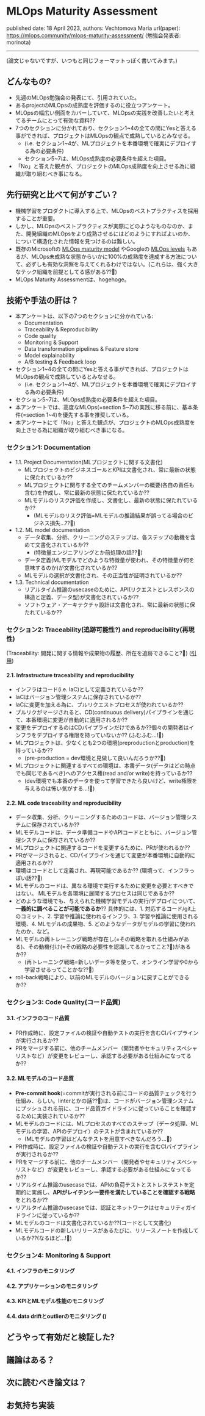 <!-- (番外編)MLOps勉強会で推薦システム関連の発表を聞いて知らない用語を調べる!:MLOps Maturity Assessment -->

# MLOps Maturity Assessment

published date: 18 April 2023,
authors: Vechtomova Maria
url(paper): https://mlops.community/mlops-maturity-assessment/
(勉強会発表者: morinota)

---

(論文じゃないですが、いつもと同じフォーマットっぽく書いてみます。)

## どんなもの?

- 先週のMLOps勉強会の発表にて、引用されていた。
- あるprojectのMLOpsの成熟度を評価するのに役立つアンケート。
- MLOpsの幅広い側面をカバーしていて、MLOpsの実践を改善したいと考えてるチームにとって有効な資料??
- 7つのセクションに分かれており、セクション1~4の全ての問にYesと答える事ができれば、プロジェクトはMLOpsの観点で成熟しているとみなせる。
  - (i.e. セクション1~4が、MLプロジェクトを本番環境で確実にデプロイする為の必要条件)
  - セクション5~7は、MLOps成熟度の必要条件を超えた項目。
- 「No」と答えた観点が、プロジェクトのMLOps成熟度を向上させる為に組織が取り組むべき事になる。

## 先行研究と比べて何がすごい？

- 機械学習をプロダクトに導入する上で、MLOpsのベストプラクティスを採用することが重要。
- しかし、MLOpsのベストプラクティスが実際にどのようなものなのか、また、開発組織のMLOpsをより成熟させるにはどのようにすればよいのか、について構造化された情報を見つけるのは難しい。
- 既存のMicrosoftの [MLOps maturity model](hoge) やGoogleの [MLOps levels](hoge) もあるが、MLOps未成熟な状態からいかに100%の成熟度を達成する方法について、必ずしも有効な洞察を与えてくれるわけではない。(これらは、強く大きなテック組織を前提としてる感がある??:thinking:)
- MLOps Maturity Assessmentは、hogehoge。

## 技術や手法の肝は？

- 本アンケートは、以下の7つのセクションに分かれている:
  - Documentation
  - Traceability & Reproducibility
  - Code quality
  - Monitoring & Support
  - Data transformation pipelines & Feature store
  - Model explainability
  - A/B testing & Feedback loop
- セクション1~4の全ての問にYesと答える事ができれば、プロジェクトはMLOpsの観点で成熟しているとみなせる。
  - (i.e. セクション1~4が、MLプロジェクトを本番環境で確実にデプロイする為の必要条件)
- セクション5~7は、MLOps成熟度の必要条件を超えた項目。
- 本アンケートでは、高度なMLOps(=section 5~7)の実践に移る前に、基本条件(=section 1~4)を優先する事を推奨している。
- 本アンケートにて「No」と答えた観点が、プロジェクトのMLOps成熟度を向上させる為に組織が取り組むべき事になる。

### セクション1: Documentation

- 1.1. Project Documentation(MLプロジェクトに関する文書化)
  - MLプロジェクトのビジネスゴールとKPIは文書化され、常に最新の状態に保たれているか??
  - MLプロジェクトに関与する全てのチームメンバーの概要(各自の責任も含む)を作成し、常に最新の状態に保たれているか??
  - MLモデルのリスク評価を作成し、文書化し、最新の状態に保たれているか??
    - (MLモデルのリスク評価=MLモデルの推論結果が誤ってる場合のビジネス損失...??:thinking:)
- 1.2. ML model documentation
  - データ収集、分析、クリーニングのステップは、各ステップの動機を含めて文書化されているか??
    - (特徴量エンジニアリングとか前処理の話??:thinking:)
  - データ定義(MLモデルでどのような特徴量が使われ、その特徴量が何を意味するのか)が文書化されているか??
  - MLモデルの選択が文書化され、その正当性が証明されているか??
- 1.3. Technical documentation
  - リアルタイム推論のusecaseのために、API(リクエストとレスポンスの構造と定義、データ型)が文書化されているか??
  - ソフトウェア・アーキテクチャ設計は文書化され、常に最新の状態に保たれているか??

### セクション2: Traceability(追跡可能性?) and reproducibility(再現性)

(Traceability: 開発に関する情報や成果物の履歴、所在を追跡できること?:thinking:) ([引用](https://www.qbook.jp/column/1670.html#:~:text=%E3%82%BD%E3%83%95%E3%83%88%E3%82%A6%E3%82%A7%E3%82%A2%E9%96%8B%E7%99%BA%E3%81%AB%E3%81%8A%E3%81%91%E3%82%8B%E3%83%88%E3%83%AC%E3%83%BC%E3%82%B5%E3%83%93%E3%83%AA%E3%83%86%E3%82%A3%E3%81%A8%E3%81%AF%E3%80%81%E3%80%8C%E9%96%8B%E7%99%BA%E3%81%AB%E9%96%A2%E3%81%99%E3%82%8B%E6%83%85%E5%A0%B1%E3%82%84%E6%88%90%E6%9E%9C%E7%89%A9%E3%81%AE%E5%B1%A5%E6%AD%B4%E3%80%81%E6%89%80%E5%9C%A8%E3%82%92%E8%BF%BD%E8%B7%A1%E3%81%A7%E3%81%8D%E3%82%8B%E3%81%93%E3%81%A8%E3%80%8D%E3%81%A7%E3%81%99%E3%80%82))

#### 2.1. Infrastructure traceability and reproducibility

- インフラはコード(i.e. IaC)として定義されているか??
- IaCはバージョン管理システムに保存されているか??
- IaCに変更を加える為に、プルリクエストプロセスが使われているか??
- プルリクがマージされると、CD(continuous delivery)パイプラインを通じて、本番環境に変更が自動的に適用されるか??
- 変更をデプロイするのはCDパイプラインだけであるか??個々の開発者はインフラをデプロイする権限を持っていないか?? (ふむふむ...!:thinking:)
- MLプロジェクトは、少なくとも2つの環境(preproductionとproduction)を持っているか??
  - (pre-production = dev環境と見做して良いんだろうか??:thinking:)
- MLプロジェクトに関連するすべての環境は、本番データ(データはどの時点でも同じであるべき)へのアクセス権(read and/or write)を持っているか??
  - (dev環境でも本番のデータを使って学習できたら良いけど、write権限を与えるのは怖い気がする...!:thinking:)

#### 2.2. ML code traceability and reproducibility

- データ収集、分析、クリーニングするためのコードは、バージョン管理システムに保存されているか??
- MLモデルコードは、データ準備コードやAPIコードとともに、バージョン管理システムに保存されているか??
- MLプロジェクトに関連するコードを変更するために、PRが使われるか??
- PRがマージされると、CDパイプラインを通じて変更が本番環境に自動的に適用されるか??
- 環境はコードとして定義され、再現可能であるか?? (環境って、インフラっぽい話??:thinking:)
- MLモデルのコードは、異なる環境で実行するために変更を必要とすべきではない。 MLモデルを各環境に展開するプロセスは同じであるか??
- どのような環境でも、与えられた機械学習モデルの実行/デプロイについて、**一義的に調べることが可能であるか**?? 具体的には、1. 対応するコード/git上のコミット、2. 学習や推論に使われるインフラ、3. 学習や推論に使用される環境、4. MLモデルの成果物、5. どのようなデータがモデルの学習に使われたのか、など。
- MLモデルの再トレーニング戦略が存在し(=その戦略を取れる仕組みがある)、その動機付け(=その戦略の必要性を認識してるかってこと?:thinking:)があるか??
  - (再トレーニング戦略=新しいデータ等を使って、オンライン学習や0から学習させるってことかな??:thinking:)
- roll-back戦略により、以前のMLモデルのバージョンに戻すことができるか??

### セクション3: Code Quality(コード品質)

#### 3.1. インフラのコード品質

- PR作成時に、設定ファイルの検証や自動テストの実行を含むCIパイプラインが実行されるか??
- PRをマージする前に、他のチームメンバー（開発者やセキュリティスペシャリストなど）が変更をレビューし、承認する必要がある仕組みになってるか??

#### 3.2. MLモデルのコード品質

- **Pre-commit hook**(=commitが実行される前にコードの品質チェックを行う仕組み、らしい。linterとかの話??:thinking:)は、コードがバージョン管理システムにプッシュされる前に、コード品質ガイドラインに従っていることを確認するために実装されているか??
- MLモデルのコードには、MLプロセスのすべてのステップ（データ処理、MLモデルの学習、APIのデプロイ）のテストが含まれているか??
  - (MLモデルの学習はどんなテストを用意すべきなんだろう...:thinking:)
- PR作成時に、設定ファイルの検証や自動テストの実行を含むCIパイプラインが実行されるか??
- PRをマージする前に、他のチームメンバー（開発者やセキュリティスペシャリストなど）が変更をレビューし、承認する必要がある仕組みになってるか??
- リアルタイム推論のusecaseでは、APIの負荷テストとストレステストを定期的に実施し、**APIがレイテンシー要件を満たしていることを確認する戦略**をとれるか??
- リアルタイム推論のusecaseでは、認証とネットワークはセキュリティガイドラインに従っているか??
- MLモデルのコードは文書化されているか??(コードとして文書化)
- MLモデルコードの新しいリリースがあるたびに、リリースノートを作成しているか??(なるほど...!:thinking:)

### セクション4: Monitoring & Support

#### 4.1. インフラのモニタリング

#### 4.2. アプリケーションのモニタリング

#### 4.3. KPIとMLモデル性能のモニタリング

#### 4.4. data driftとoutlierのモニタリング ()

## どうやって有効だと検証した?

## 議論はある？

## 次に読むべき論文は？

## お気持ち実装
